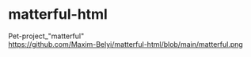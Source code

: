 # matterful-html
Pet-project_"matterful" <br>
https://github.com/Maxim-Belyi/matterful-html/blob/main/matterful.png
